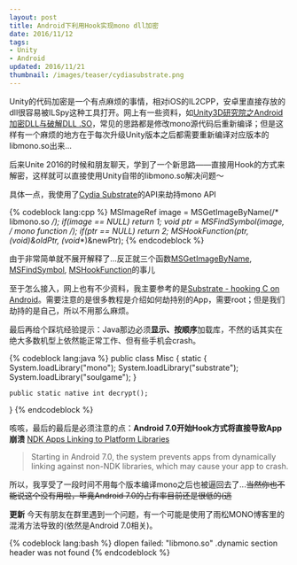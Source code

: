 ```yaml
---
layout: post
title: Android下利用Hook实现mono dll加密
date: 2016/11/12
tags:
- Unity
- Android
updated: 2016/11/21
thumbnail: /images/teaser/cydiasubstrate.png
---
```


Unity的代码加密是一个有点麻烦的事情，相对iOS的IL2CPP，安卓里直接存放的dll很容易被ILSpy这种工具打开。网上有一些资料，如[Unity3D研究院之Android加密DLL与破解DLL .SO](http://www.xuanyusong.com/archives/3553)，常见的思路都是修改mono源代码后重新编译；但是这样有一个麻烦的地方在于每次升级Unity版本之后都需要重新编译对应版本的libmono.so出来...

后来Unite 2016的时候和朋友聊天，学到了一个新思路——直接用Hook的方式来解密，这样就可以直接使用Unity自带的libmono.so解决问题～

<!--more-->

具体一点，我使用了[Cydia Substrate](http://www.cydiasubstrate.com/)的API来劫持mono API

{% codeblock lang:cpp %}
MSImageRef image = MSGetImageByName(/* libmono.so */);
if(image == NULL) return 1;
void *ptr = MSFindSymbol(image, /* mono function */);
if(ptr == NULL) return 2;
MSHookFunction(ptr, (void*)&oldPtr, (void**)&newPtr);
{% endcodeblock %}

由于非常简单就不展开解释了...反正就三个函数[MSGetImageByName](http://www.cydiasubstrate.com/api/c/MSGetImageByName/), [MSFindSymbol](http://www.cydiasubstrate.com/api/c/MSFindSymbol/), [MSHookFunction](http://www.cydiasubstrate.com/api/c/MSHookFunction/)的事儿

至于怎么接入，网上也有不少资料，我主要参考的是[Substrate - hooking C on Android](https://koz.io/android-substrate-c-hooking/)。需要注意的是很多教程是介绍如何劫持别的App，需要root；但是我们劫持的是自己，所以不用那么麻烦。

最后再给个踩坑经验提示：Java那边必须**显示、按顺序**加载库，不然的话其实在绝大多数机型上依然能正常工作、但有些手机会crash。

{% codeblock lang:java %}
public class Misc {
    static {
        System.loadLibrary("mono");
        System.loadLibrary("substrate");
        System.loadLibrary("soulgame");
    }

    public static native int decrypt();
}
{% endcodeblock %}

咳咳，最后的最后是必须注意的点：**Android 7.0开始Hook方式将直接导致App崩溃** [NDK Apps Linking to Platform Libraries](https://developer.android.com/about/versions/nougat/android-7.0-changes.html#ndk)

> Starting in Android 7.0, the system prevents apps from dynamically linking against non-NDK libraries, which may cause your app to crash. 

所以，我享受了一段时间不用每个版本编译mono之后也被逼回去了...<del>当然你也不能说这个没有用啦，毕竟Android 7.0的占有率目前还是很低的(逃</del>

**更新** 今天有朋友在群里遇到一个问题，有一个可能是使用了雨松MONO博客里的混淆方法导致的(依然是Android 7.0相关)。

{% codeblock lang:bash %}
dlopen failed: "libmono.so" .dynamic section header was not found
{% endcodeblock %}